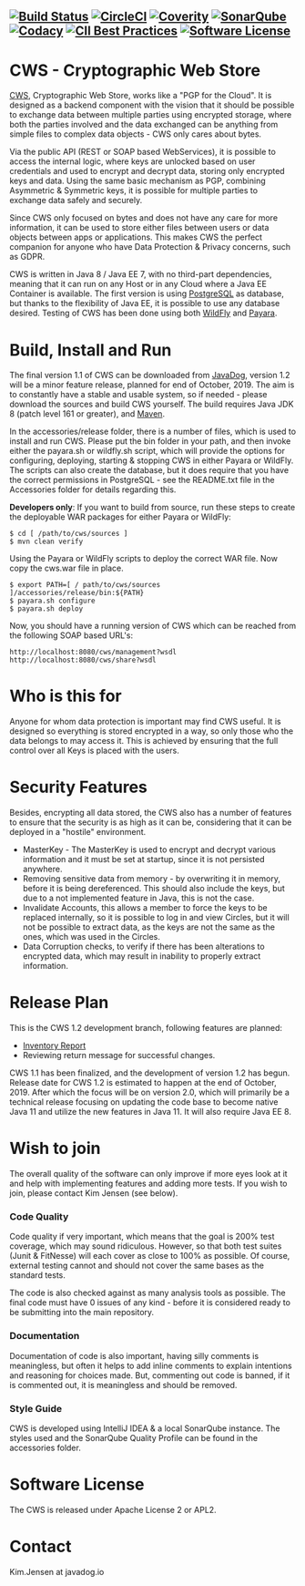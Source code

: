 [![Build Status](https://api.travis-ci.org/JavaDogs/cws.svg)](https://travis-ci.org/JavaDogs/cws) [![CircleCI](https://circleci.com/gh/JavaDogs/cws.png?style=shield)](https://circleci.com/gh/JavaDogs/cws) [![Coverity](https://scan.coverity.com/projects/13955/badge.svg)](https://scan.coverity.com/projects/javadogs-cws) [![SonarQube](https://sonarcloud.io/api/project_badges/measure?project=io.javadog:cws&metric=alert_status)](https://sonarcloud.io/dashboard?id=io.javadog:cws) [![Codacy](https://api.codacy.com/project/badge/Grade/78366d7059554164a3f65ceabe986598)](https://www.codacy.com/app/cws/cws) [![CII Best Practices](https://bestpractices.coreinfrastructure.org/projects/1566/badge)](https://bestpractices.coreinfrastructure.org/projects/1566) [![Software License](https://img.shields.io/badge/license-Apache+License+2.0-blue.svg)](http://www.apache.org/licenses/LICENSE-2.0)
--

# CWS - Cryptographic Web Store
[CWS](https://javadog.io/), Cryptographic Web Store, works like a "PGP for the
Cloud". It is designed as a backend component with the vision that it should be
possible to exchange data between multiple parties using encrypted storage,
where both the parties involved and the data exchanged can be anything from
simple files to complex data objects - CWS only cares about bytes.

Via the public API (REST or SOAP based WebServices), it is possible to access
the internal logic, where keys are unlocked based on user credentials and used
to encrypt and decrypt data, storing only encrypted keys and data. Using the
same basic mechanism as PGP, combining Asymmetric & Symmetric keys, it is
possible for multiple parties to exchange data safely and securely.

Since CWS only focused on bytes and does not have any care for more information,
it can be used to store either files between users or data objects between apps
or applications. This makes CWS the perfect companion for anyone who have Data
Protection & Privacy concerns, such as GDPR.

CWS is written in Java 8 / Java EE 7, with no third-part dependencies, meaning
that it can run on any Host or in any Cloud where a Java EE Container is
available. The first version is using [PostgreSQL](https://www.postgresql.org/)
as database, but thanks to the flexibility of Java EE, it is possible to use any
database desired. Testing of CWS has been done using both
[WildFly](http://www.wildfly.org/) and [Payara](https://payara.fish/).

# Build, Install and Run
The final version 1.1 of CWS can be downloaded from [JavaDog](https://javadog.io/),
version 1.2 will be a minor feature release, planned for end of October, 2019.
The aim is to constantly have a stable and usable system, so if needed - please
download the sources and build CWS yourself. The build requires Java JDK 8
(patch level 161 or greater), and [Maven](https://maven.apache.org/).

In the accessories/release folder, there is a number of files, which is used to
install and run CWS. Please put the bin folder in your path, and then invoke
either the payara.sh or wildfly.sh script, which will provide the options for
configuring, deploying, starting & stopping CWS in either Payara or WildFly. The
scripts can also create the database, but it does require that you have the
correct permissions in PostgreSQL - see the README.txt file in the Accessories
folder for details regarding this.

**Developers only**: If you want to build from source, run these steps to
create the deployable WAR packages for either Payara or WildFly:

```
$ cd [ /path/to/cws/sources ]
$ mvn clean verify
```

Using the Payara or WildFly scripts to deploy the correct WAR file.
Now copy the cws.war file in place.

```
$ export PATH=[ / path/to/cws/sources ]/accessories/release/bin:${PATH}
$ payara.sh configure
$ payara.sh deploy
```

Now, you should have a running version of CWS which can be reached from the
following SOAP based URL's:

```
http://localhost:8080/cws/management?wsdl
http://localhost:8080/cws/share?wsdl
```

# Who is this for
Anyone for whom data protection is important may find CWS useful. It is designed
so everything is stored encrypted in a way, so only those who the data belongs
to may access it. This is achieved by ensuring that the full control over all
Keys is placed with the users.

# Security Features
Besides, encrypting all data stored, the CWS also has a number of features to
ensure that the security is as high as it can be, considering that it can be
deployed in a "hostile" environment.

 * MasterKey - The MasterKey is used to encrypt and decrypt various information
   and it must be set at startup, since it is not persisted anywhere.
 * Removing sensitive data from memory - by overwriting it in memory, before it
   is being dereferenced. This should also include the keys, but due to a not
   implemented feature in Java, this is not the case.
 * Invalidate Accounts, this allows a member to force the keys to be replaced
   internally, so it is possible to log in and view Circles, but it will not be
   possible to extract data, as the keys are not the same as the ones, which
   was used in the Circles.
 * Data Corruption checks, to verify if there has been alterations to encrypted
   data, which may result in inability to properly extract information.

# Release Plan
This is the CWS 1.2 development branch, following features are planned:
 * [Inventory Report](https://github.com/JavaDogs/cws/issues/56)
 * Reviewing return message for successful changes.

CWS 1.1 has been finalized, and the development of version 1.2 has begun.
Release date for CWS 1.2 is estimated to happen at the end of October, 2019.
After which the focus will be on version 2.0, which will primarily be a
technical release focusing on updating the code base to become native Java 11
and utilize the new features in Java 11. It will also require Java EE 8.

# Wish to join
The overall quality of the software can only improve if more eyes look at it and
help with implementing features and adding more tests. If you wish to join,
please contact Kim Jensen (see below).

### Code Quality
Code quality if very important, which means that the goal is 200% test coverage,
which may sound ridiculous. However, so that both test suites (Junit & FitNesse)
will each cover as close to 100% as possible. Of course, external testing cannot
and should not cover the same bases as the standard tests.

The code is also checked against as many analysis tools as possible. The final
code must have 0 issues of any kind - before it is considered ready to be
submitting into the main repository.

### Documentation
Documentation of code is also important, having silly comments is meaningless,
but often it helps to add inline comments to explain intentions and reasoning
for choices made. But, commenting out code is banned, if it is commented out, it
is meaningless and should be removed.

### Style Guide
CWS is developed using IntelliJ IDEA & a local SonarQube instance. The styles
used and the SonarQube Quality Profile can be found in the accessories folder.

# Software License
The CWS is released under Apache License 2 or APL2.

# Contact
Kim.Jensen at javadog.io
